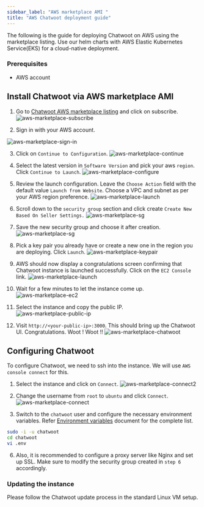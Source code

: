 ```yaml
---
sidebar_label: "AWS marketplace AMI "
title: "AWS Chatwoot deployment guide"
---
```



The following is the guide for deploying Chatwoot on AWS using the marketplace listing. Use our helm charts with AWS Elastic Kubernetes Service(EKS) for a cloud-native deployment.

### Prerequisites
- AWS account

## Install Chatwoot via AWS marketplace AMI

1. Go to [Chatwoot AWS marketplace listing](https://aws.amazon.com/marketplace/pp/prodview-tolblk4kmdqd4) and click on subscribe.
![aws-marketplace-subscribe](./images/aws-ami/awsmp-01-subscribe.png)

2. Sign in with your AWS account.

![aws-marketplace-sign-in](./images/aws-ami/awsmp-02-signin.png)

3. Click on `Continue to Configuration`.
![aws-marketplace-continue](./images/aws-ami/awsmp-03-continue.png)

4. Select the latest version in `Software Version` and pick your aws `region`. Click `Continue to Launch`.
![aws-marketplace-configure](./images/aws-ami/awsmp-04-configure.png)

5. Review the launch configuration. Leave the `Choose Action` field with the default value `Launch from Website`. Choose a VPC and subnet as per your AWS region preference.
![aws-marketplace-launch](./images/aws-ami/awsmp-05-launch.png)

6. Scroll down to the `security group` section and click create `Create New Based On Seller Settings.`
![aws-marketplace-sg](./images/aws-ami/awsmp-06-sg.png)

7. Save the new security group and choose it after creation.
![aws-marketplace-sg](./images/aws-ami/awsmp-07-sg.png)

8. Pick a key pair you already have or create a new one in the region you are deploying. Click `Launch`.
![aws-marketplace-keypair](./images/aws-ami/awsmp-08-keypair.png)

9. AWS should now display a congratulations screen confirming that Chatwoot instance is launched successfully. Click on the `EC2 Console` link.
![aws-marketplace-launch](./images/aws-ami/awsmp-09-launch.png)

10. Wait for a few minutes to let the instance come up.
![aws-marketplace-ec2](./images/aws-ami/awsmp-10-ec2.png)

11. Select the instance and copy the public IP.
![aws-marketplace-public-ip](./images/aws-ami/awsmp-11-public-ip.png)

11. Visit `http://<your-public-ip>:3000`. This should bring up the Chatwoot UI. Congratulations. Woot ! Woot !!
![aws-marketplace-chatwoot](./images/aws-ami/awsmp-12-chatwoot.png)

## Configuring Chatwoot

To configure Chatwoot, we need to ssh into the instance. We will use `AWS console connect` for this.

1. Select the instance and click on `Connect`.
![aws-marketplace-connect2](./images/aws-ami/awsmp-13-connect.png)

2. Change the username from `root` to `ubuntu` and click `Connect`.
![aws-marketplace-connect](./images/aws-ami/awsmp-14-connect.png)

3. Switch to the `chatwoot` user and configure the necessary environment variables. Refer [Environment variables](https://www.chatwoot.com/docs/self-hosted/configuration/environment-variables) document for the complete list.
```bash
sudo -i -u chatwoot
cd chatwoot
vi .env
```

6. Also, it is recommended to configure a proxy server like Nginx and set up SSL. Make sure to modify the security group created in `step 6` accordingly.

### Updating the instance
Please follow the Chatwoot update process in the standard Linux VM setup.
